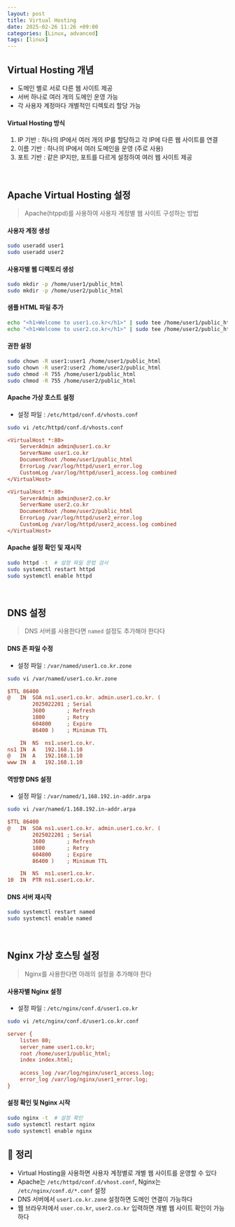 ```yaml
---
layout: post
title: Virtual Hosting
date: 2025-02-26 11:26 +09:00
categories: [Linux, advanced]
tags: [linux]     
---
```


## Virtual Hosting 개념

- 도메인 별로 서로 다른 웹 사이트 제공
- 서버 하나로 여러 개의 도메인 운영 가능
- 각 사용자 계정마다 개별적인 디렉토리 할당 가능


#### Virtual Hosting 방식

1. IP 기반 : 하나의 IP에서 여러 개의 IP를 할당하고 각 IP에 다른 웹 사이트를 연결
2. 이름 기반 : 하나의 IP에서 여러 도메인을 운영 (주로 사용)
3. 포트 기반 : 같은 IP지만, 포트를 다르게 설정하여 여러 웹 사이트 제공

<br>

## Apache Virtual Hosting 설정
> Apache(htppd)를 사용하여 사용자 계정별 웹 사이트 구성하는 방법

#### 사용자 계정 생성

```bash
sudo useradd user1
sudo useradd user2
```

#### 사용자별 웹 디렉토리 생성

```bash
sudo mkdir -p /home/user1/public_html
sudo mkdir -p /home/user2/public_html
```

#### 샘플 HTML 파일 추가

```bash
echo "<h1>Welcome to user1.co.kr</h1>" | sudo tee /home/user1/public_html/index.html
echo "<h1>Welcome to user2.co.kr</h1>" | sudo tee /home/user2/public_html/index.html
```

#### 권한 설정

```bash
sudo chown -R user1:user1 /home/user1/public_html
sudo chown -R user2:user2 /home/user2/public_html
sudo chmod -R 755 /home/user1/public_html
sudo chmod -R 755 /home/user2/public_html
```

#### Apache 가상 호스트 설정
- 설정 파일 : `/etc/httpd/conf.d/vhosts.conf`

```bash
sudo vi /etc/httpd/conf.d/vhosts.conf
```

```ini
<VirtualHost *:80>
    ServerAdmin admin@user1.co.kr
    ServerName user1.co.kr
    DocumentRoot /home/user1/public_html
    ErrorLog /var/log/httpd/user1_error.log
    CustomLog /var/log/httpd/user1_access.log combined
</VirtualHost>

<VirtualHost *:80>
    ServerAdmin admin@user2.co.kr
    ServerName user2.co.kr
    DocumentRoot /home/user2/public_html
    ErrorLog /var/log/httpd/user2_error.log
    CustomLog /var/log/httpd/user2_access.log combined
</VirtualHost>
```

#### Apache 설정 확인 및 재시작

```bash
sudo httpd -t  # 설정 파일 문법 검사
sudo systemctl restart httpd
sudo systemctl enable httpd
```

<br>

## DNS 설정
> DNS 서버를 사용한다면 `named` 설정도 추가해야 한다다 

#### DNS 존 파일 수정 
- 설정 파일 : `/var/named/user1.co.kr.zone`

```bash
sudo vi /var/named/user1.co.kr.zone
```

```ini
$TTL 86400
@   IN  SOA ns1.user1.co.kr. admin.user1.co.kr. (
        2025022201 ; Serial
        3600       ; Refresh
        1800       ; Retry
        604800     ; Expire
        86400 )    ; Minimum TTL

    IN  NS  ns1.user1.co.kr.
ns1 IN  A   192.168.1.10
@   IN  A   192.168.1.10
www IN  A   192.168.1.10
```

#### 역방향 DNS 설정
- 설정 파일 : `/var/named/1,168.192.in-addr.arpa`

```bash
sudo vi /var/named/1.168.192.in-addr.arpa
```

```ini
$TTL 86400
@   IN  SOA ns1.user1.co.kr. admin.user1.co.kr. (
        2025022201 ; Serial
        3600       ; Refresh
        1800       ; Retry
        604800     ; Expire
        86400 )    ; Minimum TTL

    IN  NS  ns1.user1.co.kr.
10  IN  PTR ns1.user1.co.kr.
```

#### DNS 서버 재시작

```bash
sudo systemctl restart named
sudo systemctl enable named
```

<br>

## Nginx 가상 호스팅 설정 
> Nginx를 사용한다면 아래의 설정을 추가해야 한다

#### 사용자별 Nginx 설정
- 설정 파일 : `/etc/nginx/conf.d/user1.co.kr`

```bash
sudo vi /etc/nginx/conf.d/user1.co.kr.conf
```

```ini
server {
    listen 80;
    server_name user1.co.kr;
    root /home/user1/public_html;
    index index.html;
    
    access_log /var/log/nginx/user1_access.log;
    error_log /var/log/nginx/user1_error.log;
}
```

#### 설정 확인 및 Nginx 시작

```bash
sudo nginx -t  # 설정 확인
sudo systemctl restart nginx
sudo systemctl enable nginx
```

## 🎯 정리

- Virtual Hosting을 사용하면 사용자 계정별로 개별 웹 사이트를 운영할 수 있다
- Apache는 `/etc/httpd/conf.d/vhost.conf`, Nginx는 `/etc/nginx/conf.d/*.conf` 설정
- DNS 서버에서 `user1.co.kr.zone` 설정하면 도메인 연결이 가능하다
- 웹 브라우저에서 `user.co.kr`, `user2.co.kr` 입력하면 개별 웹 사이트 확인이 가능하다